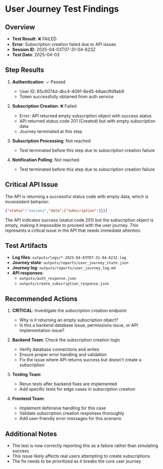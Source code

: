 # User Journey Test Findings

## Overview
- **Test Result**: ❌ FAILED
- **Error**: Subscription creation failed due to API issues
- **Session ID**: 2025-04-03T07-31-04-623Z
- **Test Date**: 2025-04-03

## Step Results
1. **Authentication**: ✓ Passed
   - User ID: 65c6074d-dbc4-4091-8e45-b6aecffd9ab9
   - Token successfully obtained from auth service

2. **Subscription Creation**: ❌ Failed
   - Error: API returned empty subscription object with success status
   - API returned status code 201 (Created) but with empty subscription data
   - Journey terminated at this step

3. **Subscription Processing**: Not reached
   - Test terminated before this step due to subscription creation failure

4. **Notification Polling**: Not reached
   - Test terminated before this step due to subscription creation failure

## Critical API Issue
The API is returning a successful status code with empty data, which is inconsistent behavior:

```json
{"status":"success","data":{"subscription":{}}}
```

The API indicates success (status code 201) but the subscription object is empty, making it impossible to proceed with the user journey. This represents a critical issue in the API that needs immediate attention.

## Test Artifacts
- **Log files**: `outputs/logs/*-2025-04-03T07-31-04-623Z.log`
- **Journey state**: `outputs/reports/user_journey_state.json`
- **Journey log**: `outputs/reports/user_journey_log.md`
- **API responses**: 
  - `outputs/auth_response.json`
  - `outputs/create_subscription_response.json`

## Recommended Actions
1. **CRITICAL**: Investigate the subscription creation endpoint
   - Why is it returning an empty subscription object?
   - Is this a backend database issue, permissions issue, or API implementation issue?
   
2. **Backend Team**: Check the subscription creation logic
   - Verify database connections and writes
   - Ensure proper error handling and validation
   - Fix the issue where API returns success but doesn't create a subscription
   
3. **Testing Team**: 
   - Rerun tests after backend fixes are implemented
   - Add specific tests for edge cases in subscription creation
   
4. **Frontend Team**:
   - Implement defensive handling for this case
   - Validate subscription creation responses thoroughly
   - Add user-friendly error messages for this scenario

## Additional Notes
- The test is now correctly reporting this as a failure rather than simulating success
- This issue likely affects real users attempting to create subscriptions
- The fix needs to be prioritized as it breaks the core user journey